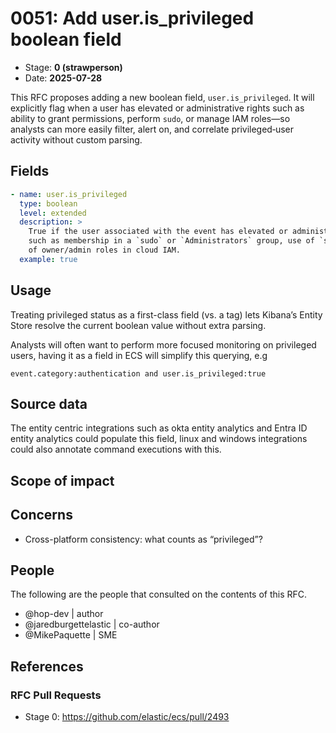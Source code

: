 # 0051: Add user.is_privileged boolean field

- Stage: **0 (strawperson)**
- Date: **2025-07-28**

This RFC proposes adding a new boolean field, `user.is_privileged`. It will explicitly flag when a user has elevated or administrative rights such as ability to grant permissions, perform `sudo`, or manage IAM roles—so analysts can more easily filter, alert on, and correlate privileged‐user activity without custom parsing.

## Fields

```yaml
- name: user.is_privileged
  type: boolean
  level: extended
  description: >
    True if the user associated with the event has elevated or administrative privileges,
    such as membership in a `sudo` or `Administrators` group, use of `sudo`, or assignment
    of owner/admin roles in cloud IAM.
  example: true
```

## Usage

Treating privileged status as a first-class field (vs. a tag) lets Kibana’s Entity Store resolve the current boolean value without extra parsing.

Analysts will often want to perform more focused monitoring on privileged users, having it as a field in ECS will simplify this querying, e.g

```kql
event.category:authentication and user.is_privileged:true
```

## Source data

The entity centric integrations such as okta entity analytics and Entra ID entity analytics could populate this field, linux and windows integrations could also annotate command executions with this.

## Scope of impact

<!--
Stage 2: Identifies scope of impact of changes. Are breaking changes required? Should deprecation strategies be adopted? Will significant refactoring be involved? Break the impact down into:
 * Ingestion mechanisms (e.g. beats/logstash)
 * Usage mechanisms (e.g. Kibana applications, detections)
 * ECS project (e.g. docs, tooling)
The goal here is to research and understand the impact of these changes on users in the community and development teams across Elastic. 2-5 sentences each.
-->

## Concerns

- Cross-platform consistency: what counts as “privileged”?
<!--
Stage 1: Identify potential concerns, implementation challenges, or complexity. Spend some time on this. Play devil's advocate. Try to identify the sort of non-obvious challenges that tend to surface later. The goal here is to surface risks early, allow everyone the time to work through them, and ultimately document resolution for posterity's sake.
-->

<!--
Stage 2: Document new concerns or resolutions to previously listed concerns. It's not critical that all concerns have resolutions at this point, but it would be helpful if resolutions were taking shape for the most significant concerns.
-->

<!--
Stage 3: Document resolutions for all existing concerns. Any new concerns should be documented along with their resolution. The goal here is to eliminate risk of churn and instability by ensuring all concerns have been addressed.
-->

## People

The following are the people that consulted on the contents of this RFC.

* @hop-dev | author
* @jaredburgettelastic | co-author
* @MikePaquette | SME



## References

<!-- Insert any links appropriate to this RFC in this section. -->

### RFC Pull Requests

* Stage 0: https://github.com/elastic/ecs/pull/2493

<!--
* Stage 1: https://github.com/elastic/ecs/pull/NNN
...
-->
